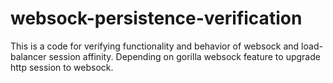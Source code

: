 # websock-persistence-verification
This is a code for verifying functionality and behavior of websock and load-balancer session affinity. Depending on gorilla websock feature to upgrade http session to websock.